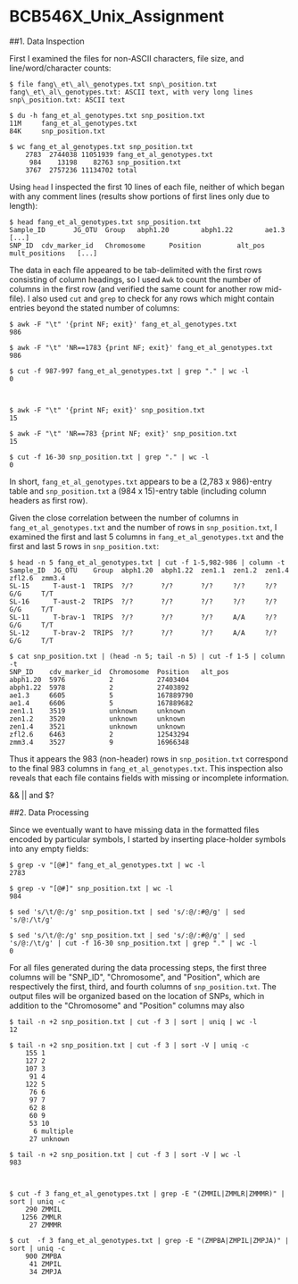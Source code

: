 # BCB546X\_Unix\_Assignment

##1. Data Inspection

First I examined the files for non-ASCII characters, file size, and line/word/character counts:

    $ file fang\_et\_al\_genotypes.txt snp\_position.txt  
    fang\_et\_al\_genotypes.txt: ASCII text, with very long lines  
    snp\_position.txt: ASCII text

    $ du -h fang_et_al_genotypes.txt snp_position.txt
    11M     fang_et_al_genotypes.txt
    84K     snp_position.txt

    $ wc fang_et_al_genotypes.txt snp_position.txt
        2783  2744038 11051939 fang_et_al_genotypes.txt
         984    13198    82763 snp_position.txt
        3767  2757236 11134702 total


Using `head` I inspected the first 10 lines of each file, neither of which began with any comment lines (results show portions of first lines only due to length):

    $ head fang_et_al_genotypes.txt snp_position.txt
    Sample_ID       JG_OTU  Group   abph1.20        abph1.22        ae1.3   [...]
    SNP_ID  cdv_marker_id   Chromosome      Position         alt_pos mult_positions   [...]

The data in each file appeared to be tab-delimited with the first rows consisting of column headings, so I used `Awk` to count the number of columns in the first row (and verified the same count for another row mid-file). I also used `cut` and `grep` to check for any rows which might contain entries beyond the stated number of columns:

    $ awk -F "\t" '{print NF; exit}' fang_et_al_genotypes.txt
    986

    $ awk -F "\t" 'NR==1783 {print NF; exit}' fang_et_al_genotypes.txt
    986

    $ cut -f 987-997 fang_et_al_genotypes.txt | grep "." | wc -l
    0



    $ awk -F "\t" '{print NF; exit}' snp_position.txt
    15

    $ awk -F "\t" 'NR==783 {print NF; exit}' snp_position.txt
    15

    $ cut -f 16-30 snp_position.txt | grep "." | wc -l
    0

In short, `fang_et_al_genotypes.txt` appears to be a (2,783 x 986)-entry table and `snp_position.txt` a (984 x 15)-entry table (including column headers as first row).

Given the close correlation between the number of columns in `fang_et_al_genotypes.txt` and the number of rows in `snp_position.txt`, I examined the first and last 5 columns in `fang_et_al_genotypes.txt` and the first and last 5 rows in `snp_position.txt`:

    $ head -n 5 fang_et_al_genotypes.txt | cut -f 1-5,982-986 | column -t
    Sample_ID  JG_OTU    Group  abph1.20  abph1.22  zen1.1  zen1.2  zen1.4  zfl2.6  zmm3.4
    SL-15      T-aust-1  TRIPS  ?/?       ?/?       ?/?     ?/?     ?/?     G/G     T/T
    SL-16      T-aust-2  TRIPS  ?/?       ?/?       ?/?     ?/?     ?/?     G/G     T/T
    SL-11      T-brav-1  TRIPS  ?/?       ?/?       ?/?     A/A     ?/?     G/G     T/T
    SL-12      T-brav-2  TRIPS  ?/?       ?/?       ?/?     A/A     ?/?     G/G     T/T

    $ cat snp_position.txt | (head -n 5; tail -n 5) | cut -f 1-5 | column -t
    SNP_ID    cdv_marker_id  Chromosome  Position   alt_pos
    abph1.20  5976           2           27403404
    abph1.22  5978           2           27403892
    ae1.3     6605           5           167889790
    ae1.4     6606           5           167889682
    zen1.1    3519           unknown     unknown
    zen1.2    3520           unknown     unknown
    zen1.4    3521           unknown     unknown
    zfl2.6    6463           2           12543294
    zmm3.4    3527           9           16966348

Thus it appears the 983 (non-header) rows in `snp_position.txt` correspond to the final 983 columns in `fang_et_al_genotypes.txt`. This inspection also reveals that each file contains fields with missing or incomplete information.


&& || and $?


##2. Data Processing

Since we eventually want to have missing data in the formatted files encoded by particular symbols, I started by inserting place-holder symbols into any empty fields:

    $ grep -v "[@#]" fang_et_al_genotypes.txt | wc -l
    2783

    $ grep -v "[@#]" snp_position.txt | wc -l
    984

    $ sed 's/\t/@:/g' snp_position.txt | sed 's/:@/:#@/g' | sed 's/@:/\t/g'

    $ sed 's/\t/@:/g' snp_position.txt | sed 's/:@/:#@/g' | sed 's/@:/\t/g' | cut -f 16-30 snp_position.txt | grep "." | wc -l
    0


For all files generated during the data processing steps, the first three columns will be "SNP_ID", "Chromosome", and "Position", which are respectively the first, third, and fourth columns of `snp_position.txt`. The output files will be organized based on the location of SNPs, which in addition to the "Chromosome" and "Position" columns may also 

    $ tail -n +2 snp_position.txt | cut -f 3 | sort | uniq | wc -l
    12

    $ tail -n +2 snp_position.txt | cut -f 3 | sort -V | uniq -c
        155 1
        127 2
        107 3
         91 4
        122 5
         76 6
         97 7
         62 8
         60 9
         53 10
          6 multiple
         27 unknown

    $ tail -n +2 snp_position.txt | cut -f 3 | sort -V | wc -l
    983



    $ cut -f 3 fang_et_al_genotypes.txt | grep -E "(ZMMIL|ZMMLR|ZMMMR)" | sort | uniq -c
        290 ZMMIL
       1256 ZMMLR
         27 ZMMMR

    $ cut  -f 3 fang_et_al_genotypes.txt | grep -E "(ZMPBA|ZMPIL|ZMPJA)" | sort | uniq -c
        900 ZMPBA
         41 ZMPIL
         34 ZMPJA
